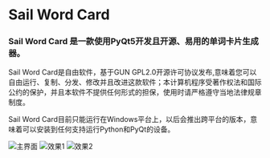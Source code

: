 # Sail Word Card

### Sail Word Card 是一款使用PyQt5开发且开源、易用的单词卡片生成器。

Sail Word Card是自由软件，基于GUN GPL2.0开源许可协议发布,意味着您可以自由运行、复制、分发、修改并且改进这款软件；本计算机程序受著作权法和国际公约的保护，并且本软件不提供任何形式的担保，使用时请严格遵守当地法律规章制度。

Sail Word Card目前只能运行在Windows平台上，以后会推出跨平台的版本，意味着可以安装到任何支持运行Python和PyQt的设备。



![主界面]( http://wordcard.eace.top/main.png )
![效果1]( http://wordcard.eace.top/A.png )
![效果2]( http://wordcard.eace.top/B.png )

